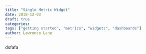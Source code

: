 ```yaml
---
title: "Single Metric Widget"
date: 2018-12-03
draft: true
categories:
tags: ["getting started", "metrics", "widgets", "dashboards"]
author: Lawrence Lane
---
```


dsfafa
